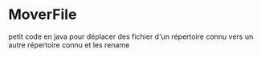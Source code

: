 # MoverFile
petit code en java pour déplacer des fichier d'un répertoire connu vers un autre répertoire connu et les rename
